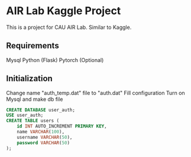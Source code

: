# AIR Lab Kaggle Project

This is a project for CAU AIR Lab. Similar to Kaggle.

## Requirements

Mysql
Python (Flask)
Pytorch (Optional)

## Initialization

Change name "auth_temp.dat" file to "auth.dat"
Fill configuration
Turn on Mysql and make db file

```sql
CREATE DATABASE user_auth;
USE user_auth;
CREATE TABLE users (
    id INT AUTO_INCREMENT PRIMARY KEY,
    name VARCHAR(100),
    username VARCHAR(50),
    password VARCHAR(50)
);
```
